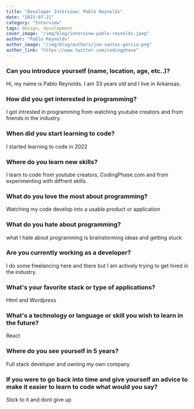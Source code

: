 ```yaml
---
title: "Developer Interview: Pablo Reynolds"
date: "2023-07-21"
category: "Interview"
tags: design, development
cover_image: "/img/blog/interview-pablo-reynolds.jpeg"
author: "Pablo Reynolds"
author_image: "/img/blog/authors/joe-santos-garcia.png"
author_link: "https://www.twitter.com/codingphase"
---
```


### Can you introduce yourself (name, location, age, etc..)?

Hi, my name is Pablo Reynolds. I am 33 years old and I live in Arkansas.

### How did you get interested in programming?

I got intrested in programming from watching youtube creators and from friends in the industry.

### When did you start learning to code?

I started learning to code in 2022

### Where do you learn new skills?

I learn to code from youtube creators, CodingPhase.com and from experimenting with diffrent skills.

### What do you love the most about programming?

Watching my code develop into a usable product or application

### What do you hate about programming?

what I hate about programming is brainstorming ideas and getting stuck

### Are you currently working as a developer?

I do some freelancing here and there but I am actively trying to get hired in the industry.

### What's your favorite stack or type of applications?

Html and Wordpress

### What's a technology or language or skill you wish to learn in the future?

React

### Where do you see yourself in 5 years?

Full stack developer and owning my own company

### If you were to go back into time and give yourself an advice to make it easier to learn to code what would you say?

Stick to it and dont give up

